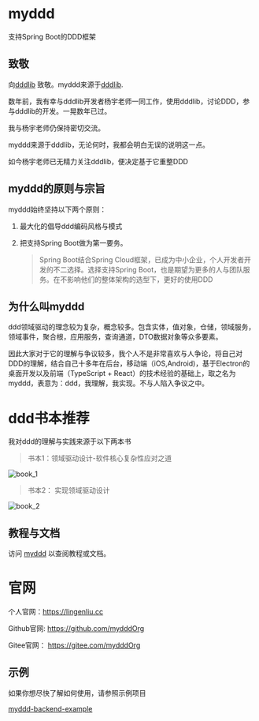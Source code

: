 # myddd

支持Spring Boot的DDD框架

## 致敬

向[dddlib](https://github.com/dayatang/dddlib) 致敬。myddd来源于[dddlib](https://github.com/dayatang/dddlib). 

数年前，我有幸与dddlib开发者杨宇老师一同工作，使用dddlib，讨论DDD，参与dddlib的开发。一晃数年已过。

我与杨宇老师仍保持密切交流。

myddd来源于dddlib，无论何时，我都会明白无误的说明这一点。

如今杨宇老师已无精力关注dddlib，便决定基于它重整DDD



## myddd的原则与宗旨

myddd始终坚持以下两个原则：

1. 最大化的倡导ddd编码风格与模式

2. 把支持Spring Boot做为第一要务。

   > Spring Boot结合Spring Cloud框架，已成为中小企业，个人开发者开发的不二选择。选择支持Spring Boot，也是期望为更多的人与团队服务。在不影响他们的整体架构的选型下，更好的使用DDD



## 为什么叫myddd

ddd领域驱动的理念较为复杂，概念较多。包含实体，值对象，仓储，领域服务，领域事件，聚合根，应用服务，查询通道，DTO数据对象等众多要素。

因此大家对于它的理解与争议较多，我个人不是非常喜欢与人争论，将自己对DDD的理解，结合自己十多年在后台，移动端（iOS,Android)，基于Electron的桌面开发以及前端（TypeScript + React）的技术经验的基础上，取之名为myddd，表意为：ddd，我理解，我实现。不与人陷入争议之中。



# ddd书本推荐

我对ddd的理解与实践来源于以下两本书

> 书本1：领域驱动设计-软件核心复杂性应对之道

![book_1](https://i.loli.net/2020/12/08/pRh8UasoVv3JizL.png)

> 书本2： 实现领域驱动设计

![book_2](https://i.loli.net/2020/12/08/O67nUtTkM4R5sLY.png)




## 教程与文档

访问 [myddd](https://myddd.org) 以查阅教程或文档。



# 官网

个人官网：https://lingenliu.cc

Github官网:   https://github.com/mydddOrg

Gitee官网：   https://gitee.com/mydddOrg



## 示例

如果你想尽快了解如何使用，请参照示例项目

[myddd-backend-example](https://gitee.com/mydddOrg/myddd-backend-example)

